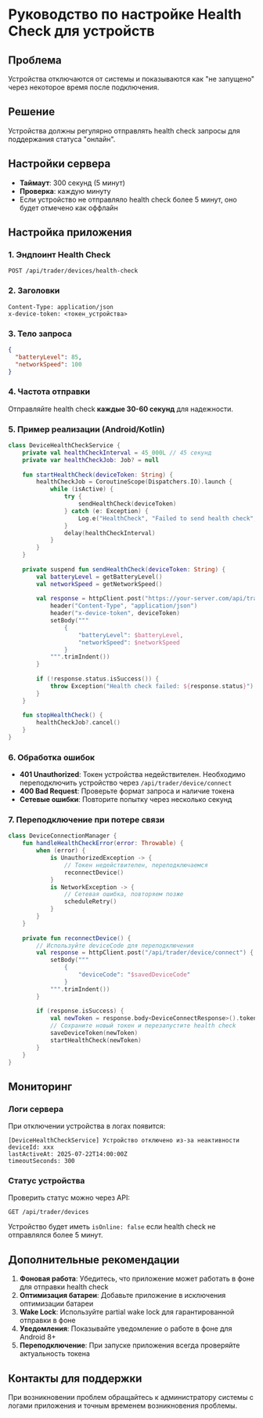 # Руководство по настройке Health Check для устройств

## Проблема
Устройства отключаются от системы и показываются как "не запущено" через некоторое время после подключения.

## Решение
Устройства должны регулярно отправлять health check запросы для поддержания статуса "онлайн".

## Настройки сервера
- **Таймаут**: 300 секунд (5 минут)
- **Проверка**: каждую минуту
- Если устройство не отправляло health check более 5 минут, оно будет отмечено как оффлайн

## Настройка приложения

### 1. Эндпоинт Health Check

```
POST /api/trader/devices/health-check
```

### 2. Заголовки

```http
Content-Type: application/json
x-device-token: <токен_устройства>
```

### 3. Тело запроса

```json
{
  "batteryLevel": 85,
  "networkSpeed": 100
}
```

### 4. Частота отправки

Отправляйте health check **каждые 30-60 секунд** для надежности.

### 5. Пример реализации (Android/Kotlin)

```kotlin
class DeviceHealthCheckService {
    private val healthCheckInterval = 45_000L // 45 секунд
    private var healthCheckJob: Job? = null
    
    fun startHealthCheck(deviceToken: String) {
        healthCheckJob = CoroutineScope(Dispatchers.IO).launch {
            while (isActive) {
                try {
                    sendHealthCheck(deviceToken)
                } catch (e: Exception) {
                    Log.e("HealthCheck", "Failed to send health check", e)
                }
                delay(healthCheckInterval)
            }
        }
    }
    
    private suspend fun sendHealthCheck(deviceToken: String) {
        val batteryLevel = getBatteryLevel()
        val networkSpeed = getNetworkSpeed()
        
        val response = httpClient.post("https://your-server.com/api/trader/devices/health-check") {
            header("Content-Type", "application/json")
            header("x-device-token", deviceToken)
            setBody("""
                {
                    "batteryLevel": $batteryLevel,
                    "networkSpeed": $networkSpeed
                }
            """.trimIndent())
        }
        
        if (!response.status.isSuccess()) {
            throw Exception("Health check failed: ${response.status}")
        }
    }
    
    fun stopHealthCheck() {
        healthCheckJob?.cancel()
    }
}
```

### 6. Обработка ошибок

- **401 Unauthorized**: Токен устройства недействителен. Необходимо переподключить устройство через `/api/trader/device/connect`
- **400 Bad Request**: Проверьте формат запроса и наличие токена
- **Сетевые ошибки**: Повторите попытку через несколько секунд

### 7. Переподключение при потере связи

```kotlin
class DeviceConnectionManager {
    fun handleHealthCheckError(error: Throwable) {
        when (error) {
            is UnauthorizedException -> {
                // Токен недействителен, переподключаемся
                reconnectDevice()
            }
            is NetworkException -> {
                // Сетевая ошибка, повторяем позже
                scheduleRetry()
            }
        }
    }
    
    private fun reconnectDevice() {
        // Используйте deviceCode для переподключения
        val response = httpClient.post("/api/trader/device/connect") {
            setBody("""
                {
                    "deviceCode": "$savedDeviceCode"
                }
            """.trimIndent())
        }
        
        if (response.isSuccess) {
            val newToken = response.body<DeviceConnectResponse>().token
            // Сохраните новый токен и перезапустите health check
            saveDeviceToken(newToken)
            startHealthCheck(newToken)
        }
    }
}
```

## Мониторинг

### Логи сервера
При отключении устройства в логах появится:
```
[DeviceHealthCheckService] Устройство отключено из-за неактивности
deviceId: xxx
lastActiveAt: 2025-07-22T14:00:00Z
timeoutSeconds: 300
```

### Статус устройства
Проверить статус можно через API:
```
GET /api/trader/devices
```

Устройство будет иметь `isOnline: false` если health check не отправлялся более 5 минут.

## Дополнительные рекомендации

1. **Фоновая работа**: Убедитесь, что приложение может работать в фоне для отправки health check
2. **Оптимизация батареи**: Добавьте приложение в исключения оптимизации батареи
3. **Wake Lock**: Используйте partial wake lock для гарантированной отправки в фоне
4. **Уведомления**: Показывайте уведомление о работе в фоне для Android 8+
5. **Переподключение**: При запуске приложения всегда проверяйте актуальность токена

## Контакты для поддержки

При возникновении проблем обращайтесь к администратору системы с логами приложения и точным временем возникновения проблемы.